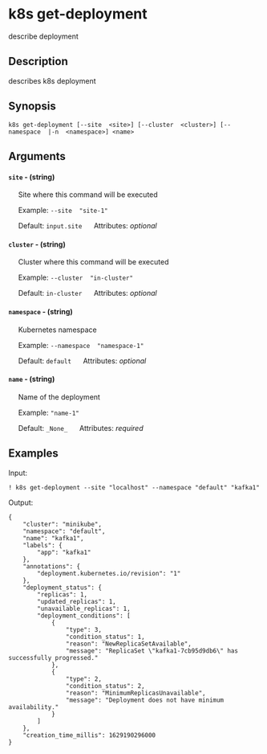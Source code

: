 # k8s get-deployment

describe deployment

## Description

describes k8s deployment

## Synopsis

`k8s get-deployment [--site  <site>] [--cluster  <cluster>] [--namespace  |-n  <namespace>] <name>`

## Arguments


#### `site` - (string)

&nbsp;&nbsp;&nbsp;&nbsp; Site where this command will be executed  

&nbsp;&nbsp;&nbsp;&nbsp; Example:  `--site  "site-1"`

&nbsp;&nbsp;&nbsp;&nbsp; Default: `input.site`
&nbsp;&nbsp;&nbsp;&nbsp; Attributes: _optional_  


#### `cluster` - (string)

&nbsp;&nbsp;&nbsp;&nbsp; Cluster where this command will be executed  

&nbsp;&nbsp;&nbsp;&nbsp; Example:  `--cluster  "in-cluster"`

&nbsp;&nbsp;&nbsp;&nbsp; Default: `in-cluster`
&nbsp;&nbsp;&nbsp;&nbsp; Attributes: _optional_  


#### `namespace` - (string)

&nbsp;&nbsp;&nbsp;&nbsp; Kubernetes namespace  

&nbsp;&nbsp;&nbsp;&nbsp; Example:  `--namespace  "namespace-1"`

&nbsp;&nbsp;&nbsp;&nbsp; Default: `default`
&nbsp;&nbsp;&nbsp;&nbsp; Attributes: _optional_  


#### `name` - (string)

&nbsp;&nbsp;&nbsp;&nbsp; Name of the deployment  

&nbsp;&nbsp;&nbsp;&nbsp; Example:  `"name-1"`

&nbsp;&nbsp;&nbsp;&nbsp; Default: `_None_`
&nbsp;&nbsp;&nbsp;&nbsp; Attributes: _required_  



## Examples

Input: 
```
! k8s get-deployment --site "localhost" --namespace "default" "kafka1"
```
Output: 
```
{
    "cluster": "minikube",
    "namespace": "default",
    "name": "kafka1",
    "labels": {
        "app": "kafka1"
    },
    "annotations": {
        "deployment.kubernetes.io/revision": "1"
    },
    "deployment_status": {
        "replicas": 1,
        "updated_replicas": 1,
        "unavailable_replicas": 1,
        "deployment_conditions": [
            {
                "type": 3,
                "condition_status": 1,
                "reason": "NewReplicaSetAvailable",
                "message": "ReplicaSet \"kafka1-7cb95d9db6\" has successfully progressed."
            },
            {
                "type": 2,
                "condition_status": 2,
                "reason": "MinimumReplicasUnavailable",
                "message": "Deployment does not have minimum availability."
            }
        ]
    },
    "creation_time_millis": 1629190296000
}
```

